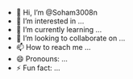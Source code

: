 - 👋 Hi, I’m @Soham3008n
- 👀 I’m interested in ...
- 🌱 I’m currently learning ...
- 💞️ I’m looking to collaborate on ...
- 📫 How to reach me ...
- 😄 Pronouns: ...
- ⚡ Fun fact: ...

<!---
Soham3008n/Soham3008n is a ✨ special ✨ repository because its `README.md` (this file) appears on your GitHub profile.
You can click the Preview link to take a look at your changes.
--->
